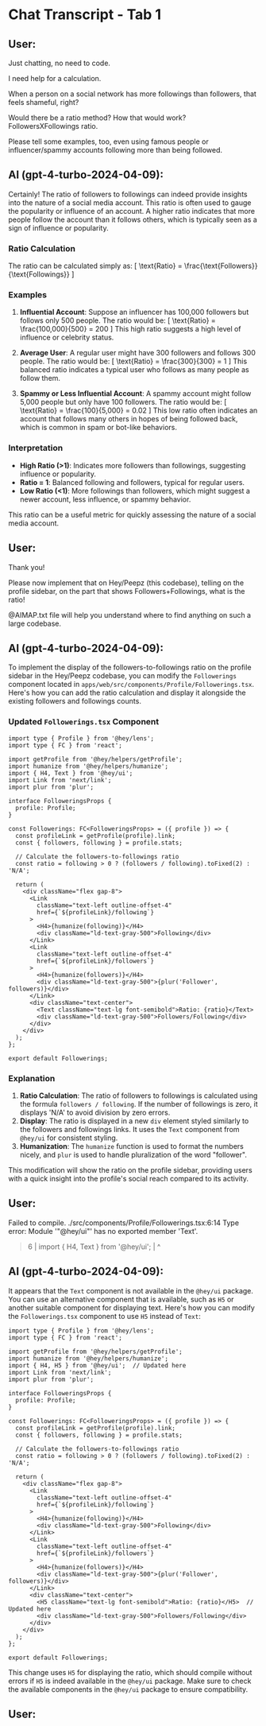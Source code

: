 # Chat Transcript - Tab 1

## User:

Just chatting, no need to code.

I need help for a calculation.

When a person on a social network has more followings than followers, that feels shameful, right?

Would there be a ratio method? How that would work?
FollowersXFollowings ratio.

Please tell some examples, too, even using famous people or influencer/spammy accounts following more than being followed.

## AI (gpt-4-turbo-2024-04-09):

Certainly! The ratio of followers to followings can indeed provide insights into the nature of a social media account. This ratio is often used to gauge the popularity or influence of an account. A higher ratio indicates that more people follow the account than it follows others, which is typically seen as a sign of influence or popularity.

### Ratio Calculation
The ratio can be calculated simply as:
\[ \text{Ratio} = \frac{\text{Followers}}{\text{Followings}} \]

### Examples
1. **Influential Account**: Suppose an influencer has 100,000 followers but follows only 500 people. The ratio would be:
   \[ \text{Ratio} = \frac{100,000}{500} = 200 \]
   This high ratio suggests a high level of influence or celebrity status.

2. **Average User**: A regular user might have 300 followers and follows 300 people. The ratio would be:
   \[ \text{Ratio} = \frac{300}{300} = 1 \]
   This balanced ratio indicates a typical user who follows as many people as follow them.

3. **Spammy or Less Influential Account**: A spammy account might follow 5,000 people but only have 100 followers. The ratio would be:
   \[ \text{Ratio} = \frac{100}{5,000} = 0.02 \]
   This low ratio often indicates an account that follows many others in hopes of being followed back, which is common in spam or bot-like behaviors.

### Interpretation
- **High Ratio (>1)**: Indicates more followers than followings, suggesting influence or popularity.
- **Ratio = 1**: Balanced following and followers, typical for regular users.
- **Low Ratio (<1)**: More followings than followers, which might suggest a newer account, less influence, or spammy behavior.

This ratio can be a useful metric for quickly assessing the nature of a social media account.

## User:

Thank you!

Please now implement that on Hey/Peepz (this codebase), telling on the profile sidebar, on the part that shows Followers+Followings, what is the ratio!

@AIMAP.txt file will help you understand where to find anything on such a large codebase.

## AI (gpt-4-turbo-2024-04-09):

To implement the display of the followers-to-followings ratio on the profile sidebar in the Hey/Peepz codebase, you can modify the `Followerings` component located in `apps/web/src/components/Profile/Followerings.tsx`. Here's how you can add the ratio calculation and display it alongside the existing followers and followings counts.

### Updated `Followerings.tsx` Component

```typescript:apps/web/src/components/Profile/Followerings.tsx
import type { Profile } from '@hey/lens';
import type { FC } from 'react';

import getProfile from '@hey/helpers/getProfile';
import humanize from '@hey/helpers/humanize';
import { H4, Text } from '@hey/ui';
import Link from 'next/link';
import plur from 'plur';

interface FolloweringsProps {
  profile: Profile;
}

const Followerings: FC<FolloweringsProps> = ({ profile }) => {
  const profileLink = getProfile(profile).link;
  const { followers, following } = profile.stats;

  // Calculate the followers-to-followings ratio
  const ratio = following > 0 ? (followers / following).toFixed(2) : 'N/A';

  return (
    <div className="flex gap-8">
      <Link
        className="text-left outline-offset-4"
        href={`${profileLink}/following`}
      >
        <H4>{humanize(following)}</H4>
        <div className="ld-text-gray-500">Following</div>
      </Link>
      <Link
        className="text-left outline-offset-4"
        href={`${profileLink}/followers`}
      >
        <H4>{humanize(followers)}</H4>
        <div className="ld-text-gray-500">{plur('Follower', followers)}</div>
      </Link>
      <div className="text-center">
        <Text className="text-lg font-semibold">Ratio: {ratio}</Text>
        <div className="ld-text-gray-500">Followers/Following</div>
      </div>
    </div>
  );
};

export default Followerings;
```

### Explanation

1. **Ratio Calculation**: The ratio of followers to followings is calculated using the formula `followers / following`. If the number of followings is zero, it displays 'N/A' to avoid division by zero errors.
2. **Display**: The ratio is displayed in a new `div` element styled similarly to the followers and followings links. It uses the `Text` component from `@hey/ui` for consistent styling.
3. **Humanization**: The `humanize` function is used to format the numbers nicely, and `plur` is used to handle pluralization of the word "follower".

This modification will show the ratio on the profile sidebar, providing users with a quick insight into the profile's social reach compared to its activity.

## User:

Failed to compile.
./src/components/Profile/Followerings.tsx:6:14
Type error: Module '"@hey/ui"' has no exported member 'Text'.

> 6 | import { H4, Text } from '@hey/ui';
    |              ^

## AI (gpt-4-turbo-2024-04-09):

It appears that the `Text` component is not available in the `@hey/ui` package. You can use an alternative component that is available, such as `H5` or another suitable component for displaying text. Here's how you can modify the `Followerings.tsx` component to use `H5` instead of `Text`:

```typescript:apps/web/src/components/Profile/Followerings.tsx
import type { Profile } from '@hey/lens';
import type { FC } from 'react';

import getProfile from '@hey/helpers/getProfile';
import humanize from '@hey/helpers/humanize';
import { H4, H5 } from '@hey/ui';  // Updated here
import Link from 'next/link';
import plur from 'plur';

interface FolloweringsProps {
  profile: Profile;
}

const Followerings: FC<FolloweringsProps> = ({ profile }) => {
  const profileLink = getProfile(profile).link;
  const { followers, following } = profile.stats;

  // Calculate the followers-to-followings ratio
  const ratio = following > 0 ? (followers / following).toFixed(2) : 'N/A';

  return (
    <div className="flex gap-8">
      <Link
        className="text-left outline-offset-4"
        href={`${profileLink}/following`}
      >
        <H4>{humanize(following)}</H4>
        <div className="ld-text-gray-500">Following</div>
      </Link>
      <Link
        className="text-left outline-offset-4"
        href={`${profileLink}/followers`}
      >
        <H4>{humanize(followers)}</H4>
        <div className="ld-text-gray-500">{plur('Follower', followers)}</div>
      </Link>
      <div className="text-center">
        <H5 className="text-lg font-semibold">Ratio: {ratio}</H5>  // Updated here
        <div className="ld-text-gray-500">Followers/Following</div>
      </div>
    </div>
  );
};

export default Followerings;
```

This change uses `H5` for displaying the ratio, which should compile without errors if `H5` is indeed available in the `@hey/ui` package. Make sure to check the available components in the `@hey/ui` package to ensure compatibility.

## User:


